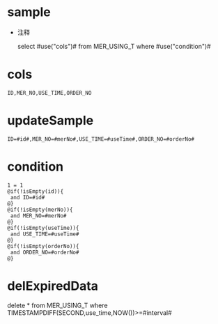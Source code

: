 sample
===
* 注释

	select #use("cols")# from MER_USING_T  where  #use("condition")#

cols
===
	ID,MER_NO,USE_TIME,ORDER_NO

updateSample
===
	
	ID=#id#,MER_NO=#merNo#,USE_TIME=#useTime#,ORDER_NO=#orderNo#

condition
===

	1 = 1  
	@if(!isEmpty(id)){
	 and ID=#id#
	@}
	@if(!isEmpty(merNo)){
	 and MER_NO=#merNo#
	@}
	@if(!isEmpty(useTime)){
	 and USE_TIME=#useTime#
	@}
	@if(!isEmpty(orderNo)){
	 and ORDER_NO=#orderNo#
	@}

delExpiredData
===
delete * from MER_USING_T where TIMESTAMPDIFF(SECOND,use_time,NOW())>=#interval#
	